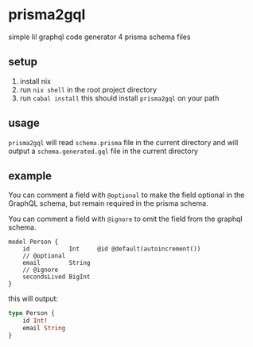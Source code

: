 # prisma2gql

simple lil graphql code generator 4 prisma schema files

## setup
1. install nix
2. run `nix shell` in the root project directory
3. run `cabal install` this should install `prisma2gql` on your path

## usage
`prisma2gql` will read `schema.prisma` file in the current directory and will output a `schema.generated.gql` file in 
the current directory

## example
You can comment a field with `@optional` to make the field optional in the GraphQL schema, but remain required in the
prisma schema.

You can comment a field with `@ignore` to omit the field from the graphql schema.
```prisma
model Person {
    id           Int     @id @default(autoincrement())
    // @optional
    email        String
    // @ignore
    secondsLived BigInt
}
```
this will output:
```graphql
type Person {
    id Int!
    email String
}
```